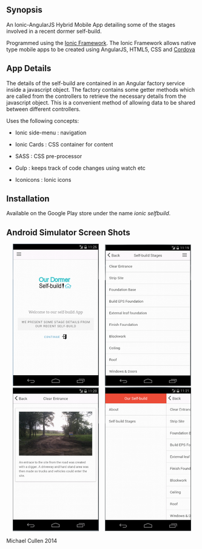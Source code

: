 ## Synopsis

An Ionic-AngularJS Hybrid Mobile App detailing some of the stages involved in a recent dormer self-build.

Programmed using the [Ionic Framework](http://ionicframework.com/).
The Ionic Framework allows native type mobile apps to be created using AngularJS, HTML5, CSS and [Cordova](http://cordova.apache.org/)


## App Details

The details of the self-build are contained in an Angular factory service inside a javascript object. The factory contains some getter methods which are called from the controllers to retrieve the necessary details from the javascript object. This is a convenient method of allowing data to be shared between different controllers.


Uses the following concepts:

* Ionic side-menu : navigation

* Ionic Cards : CSS container for content

* SASS : CSS pre-processor

* Gulp : keeps track of code changes using watch etc

* Iconicons : Ionic icons


## Installation

Available on the Google Play store under the name _ionic selfbuild_.


## Android Simulator Screen Shots


<div align="center">
		<img width="45%" src="screen-shots/about.PNG" alt="About screen" title="About screen"</img>
		<img height="0" width="8px">
		<img width="45%" src="screen-shots/list.PNG" alt="List screen" title="List screen"></img>
</div>

<div align="center">
	<img width="45%" src="screen-shots/detail.PNG" alt="Detail screen" title="Detail screen"></img>
	<img height="0" width="8px">
	<img width="45%" src="screen-shots/menu.PNG" alt="Menu screen" title="Menu screen"></img>
</div>


<!-- 
<img width="300" src=https://github.com/mick26/ionic-selfbuild/blob/master/screen-shots/about.PNG "image 1"></img>
<img width="300" src=https://github.com/mick26/ionic-selfbuild/blob/master/screen-shots/list.PNG "image 2"></img>
<img width="300" src=https://github.com/mick26/ionic-selfbuild/blob/master/screen-shots/detail.PNG "image 3"></img>
<img width="300" src=https://github.com/mick26/ionic-selfbuild/blob/master/screen-shots/menu.PNG "image 4"></img>
 -->




Michael Cullen 2014